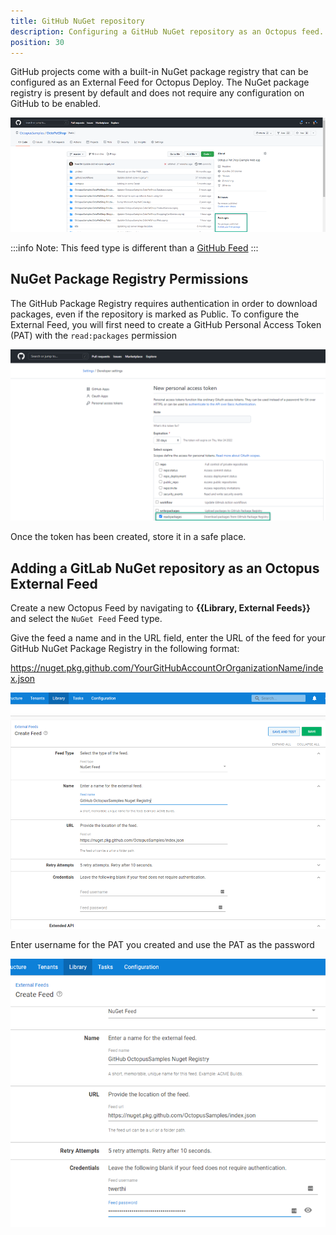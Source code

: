 ```yaml
---
title: GitHub NuGet repository
description: Configuring a GitHub NuGet repository as an Octopus feed.
position: 30
---
```


GitHub projects come with a built-in NuGet package registry that can be configured as an External Feed for Octopus Deploy.  The NuGet package registry is present by default and does not require any configuration on GitHub to be enabled.

![GitLab Project Id](images/github-nuget-package-registry.png)

:::info
Note: This feed type is different than a [GitHub Feed](https://octopus.com/docs/packaging-applications/package-repositories/github-feeds)
:::


## NuGet Package Registry Permissions
The GitHub Package Registry requires authentication in order to download packages, even if the repository is marked as Public.  To configure the External Feed, you will first need to create a GitHub Personal Access Token (PAT) with the `read:packages` permission

![GitHub Personal Access Token](images/github-pat-permissions.png)

Once the token has been created, store it in a safe place.

## Adding a GitLab NuGet repository as an Octopus External Feed
Create a new Octopus Feed by navigating to **{{Library, External Feeds}}** and select the `NuGet Feed` Feed type. 

Give the feed a name and in the URL field, enter the URL of the feed for your GitHub NuGet Package Registry in the following format:

https://nuget.pkg.github.com/YourGitHubAccountOrOrganizationName/index.json

![GitLab NuGet Feed](images/github-octopus-add-nuget-feed.png)

Enter username for the PAT you created and use the PAT as the password

![GitLab NuGet Feed](images/github-octopus-feed-credentials.png)